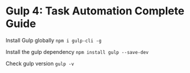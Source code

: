 # Gulp 4: Task Automation Complete Guide

Install Gulp globally
`npm i gulp-cli -g`

Install the gulp dependency
`npm install gulp --save-dev`

Check gulp version
`gulp -v`
